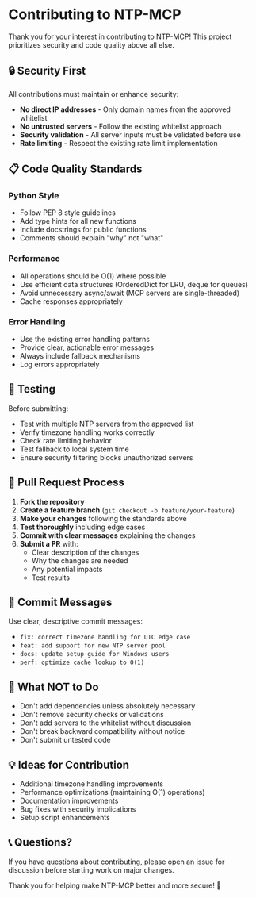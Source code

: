 # Contributing to NTP-MCP

Thank you for your interest in contributing to NTP-MCP! This project prioritizes security and code quality above all else.

## 🔒 Security First

All contributions must maintain or enhance security:
- **No direct IP addresses** - Only domain names from the approved whitelist
- **No untrusted servers** - Follow the existing whitelist approach
- **Security validation** - All server inputs must be validated before use
- **Rate limiting** - Respect the existing rate limit implementation

## 📋 Code Quality Standards

### Python Style
- Follow PEP 8 style guidelines
- Add type hints for all new functions
- Include docstrings for public functions
- Comments should explain "why" not "what"

### Performance
- All operations should be O(1) where possible
- Use efficient data structures (OrderedDict for LRU, deque for queues)
- Avoid unnecessary async/await (MCP servers are single-threaded)
- Cache responses appropriately

### Error Handling
- Use the existing error handling patterns
- Provide clear, actionable error messages
- Always include fallback mechanisms
- Log errors appropriately

## 🧪 Testing

Before submitting:
- Test with multiple NTP servers from the approved list
- Verify timezone handling works correctly
- Check rate limiting behavior
- Test fallback to local system time
- Ensure security filtering blocks unauthorized servers

## 🔄 Pull Request Process

1. **Fork the repository**
2. **Create a feature branch** (`git checkout -b feature/your-feature`)
3. **Make your changes** following the standards above
4. **Test thoroughly** including edge cases
5. **Commit with clear messages** explaining the changes
6. **Submit a PR** with:
   - Clear description of the changes
   - Why the changes are needed
   - Any potential impacts
   - Test results

## 📝 Commit Messages

Use clear, descriptive commit messages:
- `fix: correct timezone handling for UTC edge case`
- `feat: add support for new NTP server pool`
- `docs: update setup guide for Windows users`
- `perf: optimize cache lookup to O(1)`

## 🚫 What NOT to Do

- Don't add dependencies unless absolutely necessary
- Don't remove security checks or validations
- Don't add servers to the whitelist without discussion
- Don't break backward compatibility without notice
- Don't submit untested code

## 💡 Ideas for Contribution

- Additional timezone handling improvements
- Performance optimizations (maintaining O(1) operations)
- Documentation improvements
- Bug fixes with security implications
- Setup script enhancements

## 📞 Questions?

If you have questions about contributing, please open an issue for discussion before starting work on major changes.

Thank you for helping make NTP-MCP better and more secure! 🌟